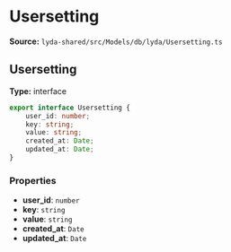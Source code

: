 # Usersetting

**Source:** `lyda-shared/src/Models/db/lyda/Usersetting.ts`

## Usersetting

**Type:** interface

```typescript
export interface Usersetting {
    user_id: number;
    key: string;
    value: string;
    created_at: Date;
    updated_at: Date;
}
```

### Properties

- **user_id**: `number`
- **key**: `string`
- **value**: `string`
- **created_at**: `D​a​t​e`
- **updated_at**: `D​a​t​e`

